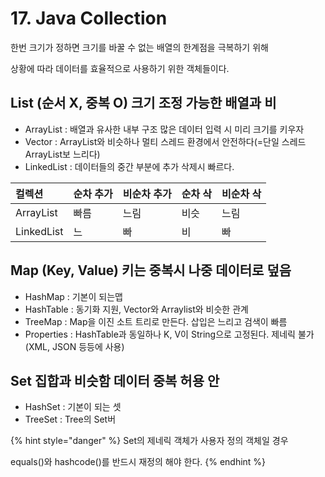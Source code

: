# 17. Java Collection

한번 크기가 정하면 크기를 바꿀 수 없는 배열의 한계점을 극복하기 위해

상황에 따라 데이터를 효율적으로 사용하기 위한 객체들이다.

## List \(순서 X, 중복 O\) 크기 조정 가능한 배열과 비

* ArrayList : 배열과  유사한 내부 구조  많은 데이터 입력 시 미리 크기를 키우자
* Vector : ArrayList와 비슷하나 멀티 스레드 환경에서 안전하다\(=단일 스레드 ArrayList보 느리다\)
* LinkedList : 데이터들의 중간 부분에 추가 삭제시 빠르다.

| 컬렉션 | 순차 추가 | 비순차 추가 | 순차 삭 | 비순차 삭 |
| :--- | :--- | :--- | :--- | :--- |
| ArrayList | 빠름 | 느림 | 비슷 | 느림 |
| LinkedList | 느 | 빠 | 비 | 빠 |

## Map \(Key, Value\) 키는 중복시 나중 데이터로 덮음

* HashMap : 기본이 되는맵
* HashTable : 동기화 지원,  Vector와 Arraylist와 비슷한 관계
* TreeMap : Map을 이진 소트 트리로 만든다. 삽입은 느리고 검색이 빠름
* Properties : HashTable과 동일하나 K, V이 String으로 고정된다. 제네릭 불가 \(XML, JSON 등등에 사용\)

## Set 집합과 비슷함 데이터 중복 허용 안

* HashSet : 기본이 되는 셋
* TreeSet : Tree의 Set버

{% hint style="danger" %}
Set의 제네릭 객체가 사용자 정의 객체일 경우

equals\(\)와 hashcode\(\)를 반드시 재정의 해야 한다.
{% endhint %}

